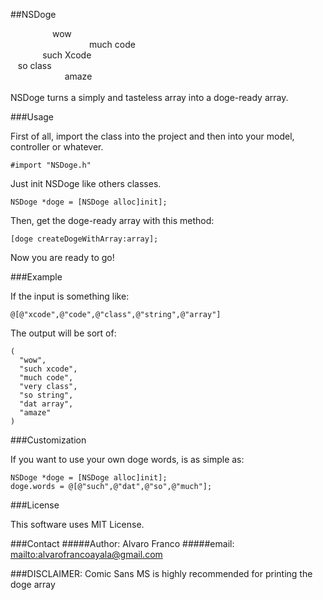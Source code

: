 ##NSDoge

&nbsp;&nbsp;&nbsp;&nbsp;&nbsp;&nbsp;&nbsp;&nbsp;&nbsp;&nbsp;&nbsp;&nbsp;&nbsp;&nbsp;&nbsp;&nbsp;&nbsp;wow <br/>
&nbsp;&nbsp;&nbsp;&nbsp;&nbsp;&nbsp;&nbsp;&nbsp;&nbsp;&nbsp;&nbsp;&nbsp;&nbsp;&nbsp;&nbsp;&nbsp;&nbsp;&nbsp;&nbsp;&nbsp;&nbsp;&nbsp;&nbsp;&nbsp;&nbsp;&nbsp;&nbsp;&nbsp;&nbsp;&nbsp;&nbsp;&nbsp;much code <br/>
&nbsp;&nbsp;&nbsp;&nbsp;&nbsp;&nbsp;&nbsp;&nbsp;&nbsp;&nbsp;&nbsp;&nbsp;&nbsp;such Xcode <br/>
&nbsp;&nbsp;&nbsp;so class <br/>
&nbsp;&nbsp;&nbsp;&nbsp;&nbsp;&nbsp;&nbsp;&nbsp;&nbsp;&nbsp;&nbsp;&nbsp;&nbsp;&nbsp;&nbsp;&nbsp;&nbsp;&nbsp;&nbsp;&nbsp;&nbsp;&nbsp;amaze <br/>
<br/>
NSDoge turns a simply and tasteless array into a doge-ready array.

###Usage

First of all, import the class into the project and then into your model, controller or whatever.

    #import "NSDoge.h"

Just init NSDoge like others classes.

    NSDoge *doge = [NSDoge alloc]init];

Then, get the doge-ready array with this method:

    [doge createDogeWithArray:array];

Now you are ready to go!

###Example

If the input is something like:

    @[@"xcode",@"code",@"class",@"string",@"array"]

The output will be sort of:

    (
      "wow",
      "such xcode",
      "much code",
      "very class",
      "so string",
      "dat array",
      "amaze"
    )

###Customization

If you want to use your own doge words, is as simple as:

    NSDoge *doge = [NSDoge alloc]init];
    doge.words = @[@"such",@"dat",@"so",@"much"];

###License

This software uses MIT License.

###Contact
#####Author: Alvaro Franco
#####email: <mailto:alvarofrancoayala@gmail.com>

###DISCLAIMER: Comic Sans MS is highly recommended for printing the doge array